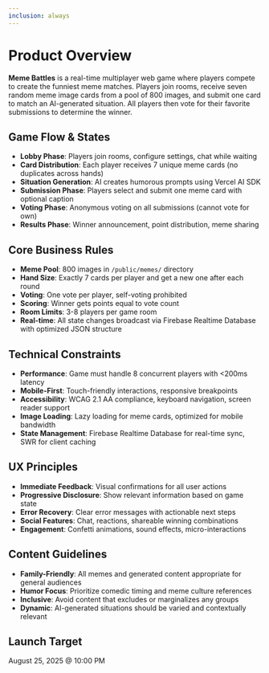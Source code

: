 ```yaml
---
inclusion: always
---
```


# Product Overview

**Meme Battles** is a real-time multiplayer web game where players compete to create the funniest meme matches. Players join rooms, receive seven random meme image cards from a pool of 800 images, and submit one card to match an AI-generated situation. All players then vote for their favorite submissions to determine the winner.

## Game Flow & States

- **Lobby Phase**: Players join rooms, configure settings, chat while waiting
- **Card Distribution**: Each player receives 7 unique meme cards (no duplicates across hands)
- **Situation Generation**: AI creates humorous prompts using Vercel AI SDK
- **Submission Phase**: Players select and submit one meme card with optional caption
- **Voting Phase**: Anonymous voting on all submissions (cannot vote for own)
- **Results Phase**: Winner announcement, point distribution, meme sharing

## Core Business Rules

- **Meme Pool**: 800 images in `/public/memes/` directory
- **Hand Size**: Exactly 7 cards per player and get a new one after each round
- **Voting**: One vote per player, self-voting prohibited
- **Scoring**: Winner gets points equal to vote count
- **Room Limits**: 3-8 players per game room
- **Real-time**: All state changes broadcast via Firebase Realtime Database with optimized JSON structure

## Technical Constraints

- **Performance**: Game must handle 8 concurrent players with <200ms latency
- **Mobile-First**: Touch-friendly interactions, responsive breakpoints
- **Accessibility**: WCAG 2.1 AA compliance, keyboard navigation, screen reader support
- **Image Loading**: Lazy loading for meme cards, optimized for mobile bandwidth
- **State Management**: Firebase Realtime Database for real-time sync, SWR for client caching

## UX Principles

- **Immediate Feedback**: Visual confirmations for all user actions
- **Progressive Disclosure**: Show relevant information based on game state
- **Error Recovery**: Clear error messages with actionable next steps
- **Social Features**: Chat, reactions, shareable winning combinations
- **Engagement**: Confetti animations, sound effects, micro-interactions

## Content Guidelines

- **Family-Friendly**: All memes and generated content appropriate for general audiences
- **Humor Focus**: Prioritize comedic timing and meme culture references
- **Inclusive**: Avoid content that excludes or marginalizes any groups
- **Dynamic**: AI-generated situations should be varied and contextually relevant

## Launch Target

August 25, 2025 @ 10:00 PM
